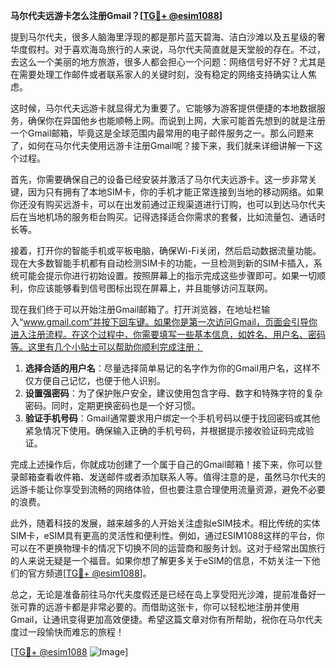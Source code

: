 **马尔代夫远游卡怎么注册Gmail？[[TG💪+ @esim1088](https://t.me/s/esim1088)]**

提到马尔代夫，很多人脑海里浮现的都是那片蓝天碧海、洁白沙滩以及五星级的奢华度假村。对于喜欢海岛旅行的人来说，马尔代夫简直就是天堂般的存在。不过，去这么一个美丽的地方旅游，很多人都会担心一个问题：网络信号好不好？尤其是在需要处理工作邮件或者联系家人的关键时刻，没有稳定的网络支持确实让人焦虑。

这时候，马尔代夫远游卡就显得尤为重要了。它能够为游客提供便捷的本地数据服务，确保你在异国他乡也能顺畅上网。而说到上网，大家可能首先想到的就是注册一个Gmail邮箱，毕竟这是全球范围内最常用的电子邮件服务之一。那么问题来了，如何在马尔代夫使用远游卡注册Gmail呢？接下来，我们就来详细讲解一下这个过程。

首先，你需要确保自己的设备已经安装并激活了马尔代夫远游卡。这一步非常关键，因为只有拥有了本地SIM卡，你的手机才能正常连接到当地的移动网络。如果你还没有购买远游卡，可以在出发前通过正规渠道进行订购，也可以到达马尔代夫后在当地机场的服务柜台购买。记得选择适合你需求的套餐，比如流量包、通话时长等。

接着，打开你的智能手机或平板电脑，确保Wi-Fi关闭，然后启动数据流量功能。现在大多数智能手机都有自动检测SIM卡的功能，一旦检测到新的SIM卡插入，系统可能会提示你进行初始设置。按照屏幕上的指示完成这些步骤即可。如果一切顺利，你应该能够看到信号图标出现在屏幕上，并且能够访问互联网。

现在我们终于可以开始注册Gmail邮箱了。打开浏览器，在地址栏输入“www.gmail.com”并按下回车键。如果你是第一次访问Gmail，页面会引导你进入注册流程。在这个过程中，你需要填写一些基本信息，如姓名、用户名、密码等。这里有几个小贴士可以帮助你顺利完成注册：

1. **选择合适的用户名**：尽量选择简单易记的名字作为你的Gmail用户名，这样不仅方便自己记忆，也便于他人识别。
2. **设置强密码**：为了保护账户安全，建议使用包含字母、数字和特殊字符的复杂密码。同时，定期更换密码也是一个好习惯。
3. **验证手机号码**：Gmail通常要求用户绑定一个手机号码以便于找回密码或其他紧急情况下使用。确保输入正确的手机号码，并根据提示接收验证码完成验证。

完成上述操作后，你就成功创建了一个属于自己的Gmail邮箱！接下来，你可以登录邮箱查看收件箱、发送邮件或者添加联系人等。值得注意的是，虽然马尔代夫的远游卡能让你享受到流畅的网络体验，但也要注意合理使用流量资源，避免不必要的浪费。

此外，随着科技的发展，越来越多的人开始关注虚拟eSIM技术。相比传统的实体SIM卡，eSIM具有更高的灵活性和便利性。例如，通过ESIM1088这样的平台，你可以在不更换物理卡的情况下切换不同的运营商和服务计划。这对于经常出国旅行的人来说无疑是一个福音。如果你想了解更多关于eSIM的信息，不妨关注一下他们的官方频道[[TG💪+ @esim1088](https://t.me/s/esim1088)]。

总之，无论是准备前往马尔代夫度假还是已经在岛上享受阳光沙滩，提前准备好一张可靠的远游卡都是非常必要的。而借助这张卡，你可以轻松地注册并使用Gmail，让通讯变得更加高效便捷。希望这篇文章对你有所帮助，祝你在马尔代夫度过一段愉快而难忘的旅程！

[[TG💪+ @esim1088](https://t.me/s/esim1088) ![Image](https://i.postimg.cc/4NQfJmqS/Snipaste-2025-05-13-00-14-12.png)]